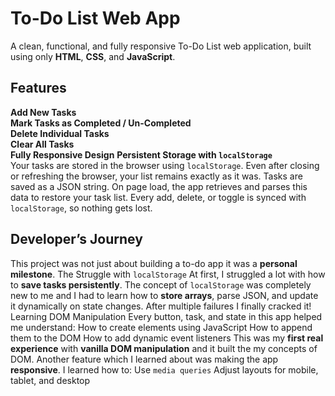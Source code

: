 # To-Do List Web App

A clean, functional, and fully responsive To-Do List web application, built using only **HTML**, **CSS**, and **JavaScript**.

## Features

 **Add New Tasks**  
 **Mark Tasks as Completed / Un-Completed**  
 **Delete Individual Tasks**  
 **Clear All Tasks**  
 **Fully Responsive Design** 
 **Persistent Storage with `localStorage`**  
  Your tasks are stored in the browser using `localStorage`. Even after closing or refreshing the browser, your list remains exactly as it was.
    Tasks are saved as a JSON string.
    On page load, the app retrieves and parses this data to restore your task list.
    Every add, delete, or toggle is synced with `localStorage`, so nothing gets lost.

## Developer’s Journey

This project was not just about building a to-do app it was a **personal milestone**.
The Struggle with `localStorage`
At first, I struggled a lot with how to **save tasks persistently**. The concept of `localStorage` was completely new to me and I had to learn how to **store arrays**, parse JSON, and update it dynamically on state changes.
After multiple failures I finally cracked it!
Learning DOM Manipulation
 Every button, task, and state in this app helped me understand:
  How to create elements using JavaScript
  How to append them to the DOM
  How to add dynamic event listeners
This was my **first real experience** with **vanilla DOM manipulation** and it built the my concepts of DOM.
Another feature which I learned about was making the app **responsive**. I learned how to:
  Use `media queries`
  Adjust layouts for mobile, tablet, and desktop